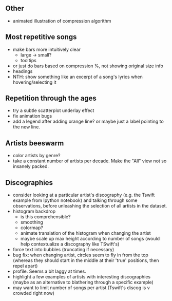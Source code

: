 ## Other
- animated illustration of compression algorithm

## Most repetitive songs
- make bars more intuitively clear
    - large -> small?
    - tooltips
- or just do bars based on compression %, not showing original size info
- headings
- NTH: show something like an excerpt of a song's lyrics when hovering/selecting it

## Repetition through the ages
- try a subtle scatterplot underlay effect
- fix animation bugs
- add a legend after adding orange line? or maybe just a label pointing to the new line.

## Artists beeswarm
- color artists by genre?
- take a constant number of artists per decade. Make the "All" view not so insanely packed.

## Discographies
- consider looking at a particular artist's discography (e.g. the Tswift example from Ipython notebook) and talking through some observations, before unleashing the selection of all artists in the dataset.
- histogram backdrop
    - is this comprehensible?
    - smoothing
    - colormap?
    - animate translation of the histogram when changing the artist
    - maybe scale up max height according to number of songs (would help contextualize a discography like TSwift's)
- force text into bubbles (truncating if necessary)
- bug fix: when changing artist, circles seem to fly in from the top (whereas they should start in the middle  at their 'true' positions, then repel apart)
- profile. Seems a bit laggy at times.
- highlight a few examples of artists with interesting discographies (maybe as an alternative to blathering through a specific example)
- may want to limit number of songs per artist (Tswift's discog is v crowded right now)
